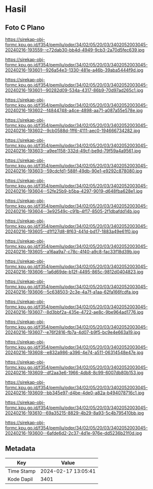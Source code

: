# Hasil

## Foto C Plano

https://sirekap-obj-formc.kpu.go.id/f354/pemilu/pdpr/34/02/05/20/03/3402052003045-20240216-193559--c72dab30-bb4d-4949-9cb3-2a70d5fec639.jpg

https://sirekap-obj-formc.kpu.go.id/f354/pemilu/pdpr/34/02/05/20/03/3402052003045-20240216-193601--926a54e3-1330-481e-a46b-39aba5444f9d.jpg

https://sirekap-obj-formc.kpu.go.id/f354/pemilu/pdpr/34/02/05/20/03/3402052003045-20240216-193601--90282d09-534a-4317-86b9-70d97ad265c1.jpg

https://sirekap-obj-formc.kpu.go.id/f354/pemilu/pdpr/34/02/05/20/03/3402052003045-20240216-193602--f4844748-a4ce-4898-aa71-a087a55e578e.jpg

https://sirekap-obj-formc.kpu.go.id/f354/pemilu/pdpr/34/02/05/20/03/3402052003045-20240216-193602--9cb0588d-1ff6-4111-aec0-194666734282.jpg

https://sirekap-obj-formc.kpu.go.id/f354/pemilu/pdpr/34/02/05/20/03/3402052003045-20240216-193603--a9ee1158-332d-49cf-be9d-79f59a4a9561.jpg

https://sirekap-obj-formc.kpu.go.id/f354/pemilu/pdpr/34/02/05/20/03/3402052003045-20240216-193603--59cdcfd1-588f-49db-90e1-e9292c878080.jpg

https://sirekap-obj-formc.kpu.go.id/f354/pemilu/pdpr/34/02/05/20/03/3402052003045-20240216-193604--52fe25b9-b5ba-4297-9019-d648fba628e1.jpg

https://sirekap-obj-formc.kpu.go.id/f354/pemilu/pdpr/34/02/05/20/03/3402052003045-20240216-193604--3e92549c-c91b-4f17-8505-2f1dbafdd14b.jpg

https://sirekap-obj-formc.kpu.go.id/f354/pemilu/pdpr/34/02/05/20/03/3402052003045-20240216-193605--d1f127d8-8f63-441d-bd17-1883a49e61f0.jpg

https://sirekap-obj-formc.kpu.go.id/f354/pemilu/pdpr/34/02/05/20/03/3402052003045-20240216-193605--a16aa9a7-c78c-4f40-a9c8-fac33f18d39b.jpg

https://sirekap-obj-formc.kpu.go.id/f354/pemilu/pdpr/34/02/05/20/03/3402052003045-20240216-193606--1a6d69de-b12f-4495-865c-9812d0404823.jpg

https://sirekap-obj-formc.kpu.go.id/f354/pemilu/pdpr/34/02/05/20/03/3402052003045-20240216-193606--5c638503-2c3e-4a7f-a1aa-62fa166fcdfa.jpg

https://sirekap-obj-formc.kpu.go.id/f354/pemilu/pdpr/34/02/05/20/03/3402052003045-20240216-193607--8d3bbf2a-435e-4722-ae8c-9be964ad1776.jpg

https://sirekap-obj-formc.kpu.go.id/f354/pemilu/pdpr/34/02/05/20/03/3402052003045-20240216-193607--e76f2816-fb7a-4d07-b9f5-bc9e4e663a19.jpg

https://sirekap-obj-formc.kpu.go.id/f354/pemilu/pdpr/34/02/05/20/03/3402052003045-20240216-193608--e832a986-a396-4e74-a511-06314548e47e.jpg

https://sirekap-obj-formc.kpu.go.id/f354/pemilu/pdpr/34/02/05/20/03/3402052003045-20240216-193609--df2aa3e6-1966-4db8-8c99-6007db80b153.jpg

https://sirekap-obj-formc.kpu.go.id/f354/pemilu/pdpr/34/02/05/20/03/3402052003045-20240216-193609--bb345e97-d4be-4de0-a82a-b494078716c1.jpg

https://sirekap-obj-formc.kpu.go.id/f354/pemilu/pdpr/34/02/05/20/03/3402052003045-20240216-193610--69a35215-8829-4b29-8a93-5c4b795410bb.jpg

https://sirekap-obj-formc.kpu.go.id/f354/pemilu/pdpr/34/02/05/20/03/3402052003045-20240216-193600--6afde6d2-2c37-4d1e-976e-dd5236b21f0d.jpg


## Metadata

| Key        | Value               |
| ---------- | ------------------- |
| Time Stamp | 2024-02-17 13:05:41 |
| Kode Dapil | 3401                |



